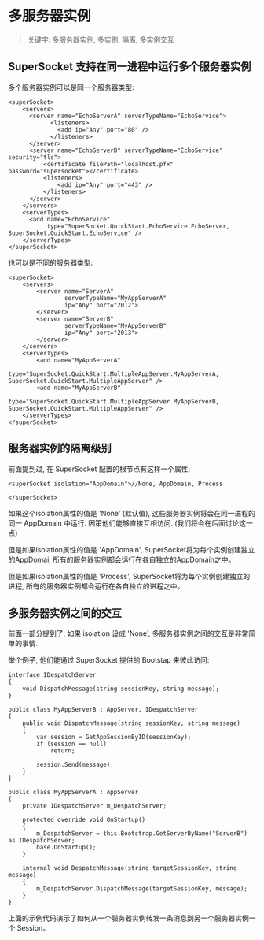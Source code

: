 # 多服务器实例

> 关键字: 多服务器实例, 多实例, 隔离, 多实例交互

## SuperSocket 支持在同一进程中运行多个服务器实例

多个服务器实例可以是同一个服务器类型:

    <superSocket>
        <servers>
          <server name="EchoServerA" serverTypeName="EchoService">
                <listeners>
                  <add ip="Any" port="80" />
                </listeners>
          </server>
          <server name="EchoServerB" serverTypeName="EchoService" security="tls">
              <certificate filePath="localhost.pfx" password="supersocket"></certificate>
              <listeners>
                  <add ip="Any" port="443" />
              </listeners>
          </server>
        </servers>
        <serverTypes>
          <add name="EchoService"
               type="SuperSocket.QuickStart.EchoService.EchoServer, SuperSocket.QuickStart.EchoService" />
        </serverTypes>
    </superSocket>

也可以是不同的服务器类型:

    <superSocket>
        <servers>
            <server name="ServerA"
                    serverTypeName="MyAppServerA"
                    ip="Any" port="2012">
            </server>
            <server name="ServerB"
                    serverTypeName="MyAppServerB"
                    ip="Any" port="2013">
            </server>
        </servers>
        <serverTypes>
            <add name="MyAppServerA"
                 type="SuperSocket.QuickStart.MultipleAppServer.MyAppServerA, SuperSocket.QuickStart.MultipleAppServer" />
            <add name="MyAppServerB"
                 type="SuperSocket.QuickStart.MultipleAppServer.MyAppServerB, SuperSocket.QuickStart.MultipleAppServer" />
        </serverTypes>
    </superSocket>

## 服务器实例的隔离级别
前面提到过, 在 SuperSocket 配置的根节点有这样一个属性:

    <superSocket isolation="AppDomain">//None, AppDomain, Process
        ....
    </superSocket>

如果这个isolation属性的值是 'None' (默认值), 这些服务器实例将会在同一进程的同一 AppDomain 中运行. 因策他们能够直接互相访问. (我们将会在后面讨论这一点)

但是如果isolation属性的值是 'AppDomain', SuperSocket将为每个实例创建独立的AppDomai, 所有的服务器实例都会运行在各自独立的AppDomain之中。

但是如果isolation属性的值是 'Process', SuperSocket将为每个实例创建独立的进程, 所有的服务器实例都会运行在各自独立的进程之中。

## 多服务器实例之间的交互
前面一部分提到了, 如果 isolation 设成 'None', 多服务器实例之间的交互是非常简单的事情.

举个例子, 他们能通过 SuperSocket 提供的 Bootstap 来彼此访问:
    
    interface IDespatchServer
    {
        void DispatchMessage(string sessionKey, string message);
    }
    
    public class MyAppServerB : AppServer, IDespatchServer
    {
        public void DispatchMessage(string sessionKey, string message)
        {
            var session = GetAppSessionByID(sessionKey);
            if (session == null)
                return;

            session.Send(message);
        }
    }

    public class MyAppServerA : AppServer
    {
        private IDespatchServer m_DespatchServer;

        protected override void OnStartup()
        {
            m_DespatchServer = this.Bootstrap.GetServerByName("ServerB") as IDespatchServer;
            base.OnStartup();
        }

        internal void DespatchMessage(string targetSessionKey, string message)
        {
            m_DespatchServer.DispatchMessage(targetSessionKey, message);
        }
    }

上面的示例代码演示了如何从一个服务器实例转发一条消息到另一个服务器实例一个 Session。
